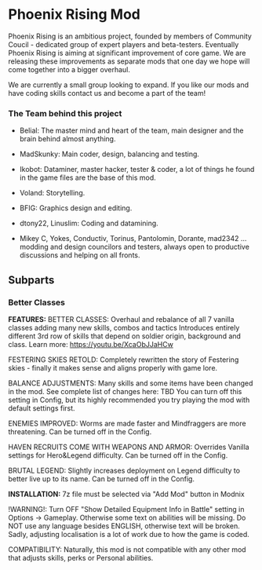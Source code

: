 # Phoenix Rising Mod 

Phoenix Rising is an ambitious project, founded by members of Community Coucil - dedicated group of expert players and beta-testers. Eventually Phoenix Rising is aiming at significant improvement of core game. We are releasing these improvements as separate mods that one day we hope will come together into a bigger overhaul.

We are currently a small group looking to expand. If you like our mods and have coding skills contact us and become a part of the team!

### The Team behind this project

- Belial: The master mind and heart of the team, main designer and the brain behind almost anything.
- MadSkunky: Main coder, design, balancing and testing.
- Ikobot: Dataminer, master hacker, tester & coder, a lot of things he found in the game files are the base of this mod.
- Voland: Storytelling.
- BFIG: Graphics design and editing.
- dtony22, Linuslim: Coding and datamining.

- Mikey C, Yokes, Conductiv, Torinus, Pantolomin, Dorante, mad2342 ...
modding and design councilors and testers, always open to productive discussions and helping on all fronts.

## Subparts

### Better Classes

<b>FEATURES:</b>
BETTER CLASSES: Overhaul and rebalance of all 7 vanilla classes adding many new skills, combos and tactics
Introduces entirely different 3rd row of skills that depend on soldier origin, background and class. Learn more: https://youtu.be/XcaObJJaHCw

FESTERING SKIES RETOLD: Completely rewritten the story of Festering skies - finally it makes sense and aligns properly with game lore.

BALANCE ADJUSTMENTS: Many skills and some items have been changed in the mod. See complete list of changes here: TBD 
You can turn off this setting in Config, but its highly recommended you try playing the mod with default settings first.

ENEMIES IMPROVED: Worms are made faster and Mindfraggers are more threatening. Can be turned off in the Config.

HAVEN RECRUITS COME WITH WEAPONS AND ARMOR: Overrides Vanilla settings for Hero&Legend difficulty. Can be turned off in the Config.

BRUTAL LEGEND: Slightly increases deployment on Legend difficulty to better live up to its name. Can be turned off in the Config.

<b>INSTALLATION:</b> 7z file must be selected via "Add Mod" button in Modnix

!WARNING!: Turn OFF "Show Detailed Equipment Info in Battle" setting in Options -> Gameplay. Otherwise some text on abilities will be missing.
Do NOT use any language besides ENGLISH, otherwise text will be broken. Sadly, adjusting localisation is a lot of work due to how the game is coded.

COMPATIBILITY: Naturally, this mod is not compatible with any other mod that adjusts skills, perks or Personal abilities.

